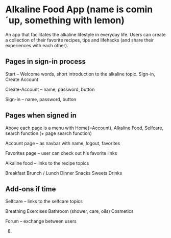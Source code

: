 # Alkaline Food App (name is comin´up, something with lemon)

An app that facilitates the alkaline lifestyle in everyday life. Users can create a collection of their favorite recipes, tips and lifehacks (and share their experiences with each other).


## Pages in sign-in process

Start – Welcome words, short introduction to the alkaline topic. Sign-in, Create Account

Create-Account – name, password, button

Sign-in – name, password, button

## Pages when signed in

Above each page is a menu with Home(=Account), Alkaline Food, Selfcare, search function (+ page search function)

Account page – as navbar with name, logout, favorites 

Favorites page – user can check out his favorite links

Alkaline food – links to the recipe topics

Breakfast 
Brunch / Lunch
Dinner
Snacks
Sweets
Drinks

## Add-ons if time

Selfcare – links to the selfcare topics

Breathing
Exercises
Bathroom (shower, care, oils)
Cosmetics

Forum – exchange between users

8. 

